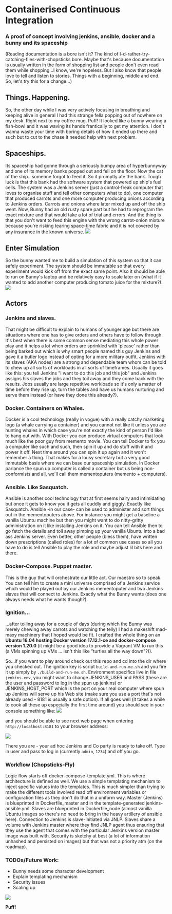 # Containerised Continuous Integration
### A proof of concept involving jenkins, ansible, docker and a bunny and its spaceship

(Reading documentation is a bore isn't it? The kind of I-d-rather-try-catching-flies-with-chopsticks bore. Maybe that's because documentation is usually written in the form of shopping list and people don't even read them while shopping...I know, we're hopeless. But I also know that people love to tell and listen to stories. Things with a beginning, middle and end. So, let's try this for a change...)

## Things. Happening.
So, the other day while I was very actively focusing in breathing and keeping alive in general I had this strange fella popping out of nowhere on my desk. Right next to my coffee mug. Puff! It looked like a bunny wearing a fish-bowl and it was waving its hands frantically to get my attention. I don't wanna waste your time with boring details of how it ended up there and such but to cut to the chase it needed help with next problem.

## Spaceships.
Its spaceship had gonne through a seriously bumpy area of hyperbunnyway and one of its memory banks popped out and fell on the floor. Now the cat of the ship...someone forgot to feed it. So it promptly ate the bank. Tough luck is that this bank had the software system that powered up ship's fuel cells. The system was a Jenkins server (just a control-freak computer that loves to organise stuff and tell other computers what to do), one computer that produced carrots and one more computer producing onions according to Jenkins orders. Carrots and onions where later mixed up and off the ship went. Now, Bunny had an old rusty spare part but he had to reprogram the exact mixture and that would take a lot of trial and errors. And the thing is that you don't want to feed this engine with the wrong carrot-onion mixture because you're risking tearing space-time fabric and it is not covered by any insurance in the known universe.
![](documentation/spaceship.png)

## Enter Simulation
So the bunny wanted me to build a simulation of this system so that it can safely experiment. The system should be immutable so that every experiment would kick off from the exact same point. Also it should be able to run on Bunny's laptop and be relatively easy to scale later on (what if it wanted to add another computer producing tomato juice for the mixture?). 
![](documentation/docker_arch.png)

## Actors
### Jenkins and slaves.
That might be difficult to explain to humans of younger age but there are situations where one has to give orders and others have to follow through. It's best when there is some common sense mediating this whole power play and it helps a lot when orders are sprinkled with 'please' rather than being barked out which is why smart people named this guy Jenkins and gave it a butler logo instead of opting for a more military outfit. Jenkins with its slaves (AKA nodes) are a strong and dependable team whom can be told to chew up all sorts of workloads in all sorts of timeframes. Usually it goes like this: you tell Jenkins "I want to do this job and this job" and Jenkins assigns his slaves the jobs and they toil away and they come back with the results. Jobs usually are large repetitive workloads so it's only a matter of time before they rise up, turn the tables and have us humans nurturing and serve them instead (or have they done this already?).  

### Docker. Containers on Whales. 
Docker is a cool technology (really in vogue) with a really catchy marketing logo (a whale carrying a container) and you cannot not like it unless you are hunting whales in which case you're not exactly the kind of person I'd like to hang out with. With Docker you can produce virtual computers that look much like the poor guy from memento movie. You can tell Docker to fix you a computer like such and such, then spin it up and do stuff with it and power it off. Next time around you can spin it up again and it won't remember a thing. That makes for a lousy secretary but a very good immutable basis where we can base our spaceship simulation. In Docker parlance the spun up computer is called a container but us being non-conformists and all, we'll call them mementoputers (memento + computers). 

### Ansible. Like Sasquatch.
Ansible is another cool technology that at first seems hairy and intimidating but once it gets to know you it gets all cuddly and giggly. Exactly like Sasquatch. Ansible -in our case- can be used to administer and sort things out in the mementoputers above. For instance you might get a baseline a vanilla Ubuntu machine but then you might want to do nitty-gritty administration on it like installing Jenkins on it. You can tell Ansible then to go fetch the details and toil away pimping up your vanilla Ubuntu into a bad ass Jenkins server. Even better, other people (bless them), have written down prescriptions (called roles) for a lot of common use cases so all you have to do is tell Ansible to play the role and maybe adjust lil bits here and there.

### Docker-Compose. Puppet master.      
This is the guy that will orchestrate our little act. Our maestro so to speak. You can tell him to create a mini universe comprised of a Jenkins service which would be played out by our Jenkins mementoputer and two Jenkins slaves that will connect to Jenkins. Exactly what the Bunny wants (does one always needs what he wants though?).

### Ignition...
...after toiling away for a couple of days (during which the Bunny was merely chewing away carrots and watching the telly) I had a makeshift mad-maxy machinery that I hoped would be fit. I crafted the whole thing on an **Ubuntu 16.04 hosting Docker version 17.12.1-ce and docker-compose version 1.20.0**  (it might be a good idea to provide a Vagrant VM to run this (a VMs spinning up VMs ... isn't this like "turtles all the way down"?)). 

So...if you want to play around check out this repo and cd into the dir where you checked out. The ignition key is script `build-and-run-me.sh` and you fire it up simply by `./build-and-run-me.sh`. Environment specifics live in file `jenkins.env`, you might want to change JENKINS_USER and PASS (these are the user and password to log in the spun up jenkins) or JENKINS_HOST_PORT which is the port on your real computer where spun up Jenkins will serve up his Web site (make sure you use a port that's not already used - 8181 is usually a safe option). If all goes well (it takes a while to cook all these up especially the first time around) you should see in your console something like:
![](documentation/console.png)

and you should be able to see next web page when entering `http://localhost:8181` to your browser address:


![](documentation/jenkins.png)


There you are - your ad hoc Jenkins and Co party is ready to take off. 
Type in user and pass to log in (currently `admin`, `1234`) and off you go.

### Workflow (Chopsticks-Fly)
Logic flow starts off docker-compose-template.yml. This is where architecture is defined as well. 
We use a simple templating mechanism to inject specific values into the templates. This is much simpler than trying to make the different tools involved read off environment variables or configuration files as they don't do that in a uniform way.
Master (Jenkins) is blueprinted in Dockerfile_master and in the template-generated jenkins-ansible.yml. 
Slaves are blueprinted in Dockerfile_node (almost vanilla Ubuntu images so there's no need to bring in the heavy artillery of ansible here).
Connection to Jenkins is slave-initiated via JNLP. Slaves share a volume with Jenkins master where they find JNLP agent thus ensuring that they use the agent that comes with the particular Jenkins version master image was built with. 
Security is sketchy at best (a lot of information unhashed and persisted on images) but that was not a priority atm (on the roadmap). 

### TODOs/Future Work:
* Bunny needs some character development
* Explain templating mechanism
* Security issues
* Scaling up 


![](documentation/puff.png)


**Puff!**    
 